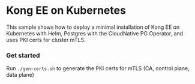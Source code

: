 # Kong EE on Kubernetes

This sample shows how to deploy a minimal installation of Kong EE on Kubernetes with Helm, Postgres with the CloudNative PG Operator, and uses PKI certs for cluster mTLS.

### Get started
Run `./gen-certs.sh` to generate the PKI certs for mTLS (CA, control plane, data plane)
